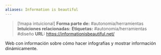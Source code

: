 ```yaml
---
aliases: Information is beautiful
--- 
```

> [!mapa intuicional]
> **Forma parte de:** #autonomia/herramientas 
> **Intuiciones relacionadas:** 
> **Etiquetas:** #autonomia/herramientas #diseño 
> **URL:** https://informationisbeautiful.net/

Web con información sobre cómo hacer infografías y mostrar información dinámicamente.